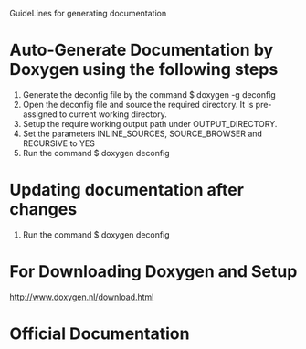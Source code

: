GuideLines for generating documentation

# Auto-Generate Documentation by Doxygen using the following steps

1. Generate the deconfig file by the command $ doxygen -g deconfig
2. Open the deconfig file and source the required directory. It is pre-assigned to current working directory.
3. Setup the require working output path under OUTPUT_DIRECTORY.
4. Set the parameters INLINE_SOURCES, SOURCE_BROWSER and RECURSIVE to YES
5. Run the command $ doxygen deconfig 

# Updating documentation after changes

1. Run the command $ doxygen deconfig

# For Downloading Doxygen and Setup 

http://www.doxygen.nl/download.html

# Official Documentation